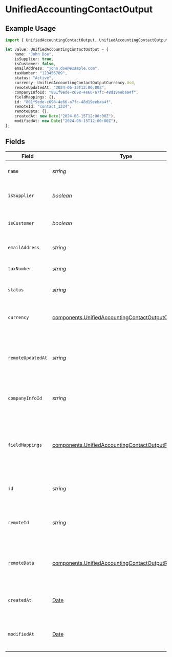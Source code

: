 # UnifiedAccountingContactOutput

## Example Usage

```typescript
import { UnifiedAccountingContactOutput, UnifiedAccountingContactOutputCurrency } from "@panora/sdk/models/components";

let value: UnifiedAccountingContactOutput = {
    name: "John Doe",
    isSupplier: true,
    isCustomer: false,
    emailAddress: "john.doe@example.com",
    taxNumber: "123456789",
    status: "Active",
    currency: UnifiedAccountingContactOutputCurrency.Usd,
    remoteUpdatedAt: "2024-06-15T12:00:00Z",
    companyInfoId: "801f9ede-c698-4e66-a7fc-48d19eebaa4f",
    fieldMappings: {},
    id: "801f9ede-c698-4e66-a7fc-48d19eebaa4f",
    remoteId: "contact_1234",
    remoteData: {},
    createdAt: new Date("2024-06-15T12:00:00Z"),
    modifiedAt: new Date("2024-06-15T12:00:00Z"),
};
```

## Fields

| Field                                                                                                                            | Type                                                                                                                             | Required                                                                                                                         | Description                                                                                                                      | Example                                                                                                                          |
| -------------------------------------------------------------------------------------------------------------------------------- | -------------------------------------------------------------------------------------------------------------------------------- | -------------------------------------------------------------------------------------------------------------------------------- | -------------------------------------------------------------------------------------------------------------------------------- | -------------------------------------------------------------------------------------------------------------------------------- |
| `name`                                                                                                                           | *string*                                                                                                                         | :heavy_minus_sign:                                                                                                               | The name of the contact                                                                                                          | John Doe                                                                                                                         |
| `isSupplier`                                                                                                                     | *boolean*                                                                                                                        | :heavy_minus_sign:                                                                                                               | Indicates if the contact is a supplier                                                                                           | true                                                                                                                             |
| `isCustomer`                                                                                                                     | *boolean*                                                                                                                        | :heavy_minus_sign:                                                                                                               | Indicates if the contact is a customer                                                                                           | false                                                                                                                            |
| `emailAddress`                                                                                                                   | *string*                                                                                                                         | :heavy_minus_sign:                                                                                                               | The email address of the contact                                                                                                 | john.doe@example.com                                                                                                             |
| `taxNumber`                                                                                                                      | *string*                                                                                                                         | :heavy_minus_sign:                                                                                                               | The tax number of the contact                                                                                                    | 123456789                                                                                                                        |
| `status`                                                                                                                         | *string*                                                                                                                         | :heavy_minus_sign:                                                                                                               | The status of the contact                                                                                                        | Active                                                                                                                           |
| `currency`                                                                                                                       | [components.UnifiedAccountingContactOutputCurrency](../../models/components/unifiedaccountingcontactoutputcurrency.md)           | :heavy_minus_sign:                                                                                                               | The currency associated with the contact                                                                                         | USD                                                                                                                              |
| `remoteUpdatedAt`                                                                                                                | *string*                                                                                                                         | :heavy_minus_sign:                                                                                                               | The date when the contact was last updated in the remote system                                                                  | 2024-06-15T12:00:00Z                                                                                                             |
| `companyInfoId`                                                                                                                  | *string*                                                                                                                         | :heavy_minus_sign:                                                                                                               | The UUID of the associated company info                                                                                          | 801f9ede-c698-4e66-a7fc-48d19eebaa4f                                                                                             |
| `fieldMappings`                                                                                                                  | [components.UnifiedAccountingContactOutputFieldMappings](../../models/components/unifiedaccountingcontactoutputfieldmappings.md) | :heavy_minus_sign:                                                                                                               | The custom field mappings of the object between the remote 3rd party & Panora                                                    | {<br/>"custom_field_1": "value1",<br/>"custom_field_2": "value2"<br/>}                                                           |
| `id`                                                                                                                             | *string*                                                                                                                         | :heavy_minus_sign:                                                                                                               | The UUID of the contact record                                                                                                   | 801f9ede-c698-4e66-a7fc-48d19eebaa4f                                                                                             |
| `remoteId`                                                                                                                       | *string*                                                                                                                         | :heavy_minus_sign:                                                                                                               | The remote ID of the contact in the context of the 3rd Party                                                                     | contact_1234                                                                                                                     |
| `remoteData`                                                                                                                     | [components.UnifiedAccountingContactOutputRemoteData](../../models/components/unifiedaccountingcontactoutputremotedata.md)       | :heavy_minus_sign:                                                                                                               | The remote data of the contact in the context of the 3rd Party                                                                   | {<br/>"raw_data": {<br/>"additional_field": "some value"<br/>}<br/>}                                                             |
| `createdAt`                                                                                                                      | [Date](https://developer.mozilla.org/en-US/docs/Web/JavaScript/Reference/Global_Objects/Date)                                    | :heavy_minus_sign:                                                                                                               | The created date of the contact record                                                                                           | 2024-06-15T12:00:00Z                                                                                                             |
| `modifiedAt`                                                                                                                     | [Date](https://developer.mozilla.org/en-US/docs/Web/JavaScript/Reference/Global_Objects/Date)                                    | :heavy_minus_sign:                                                                                                               | The last modified date of the contact record                                                                                     | 2024-06-15T12:00:00Z                                                                                                             |